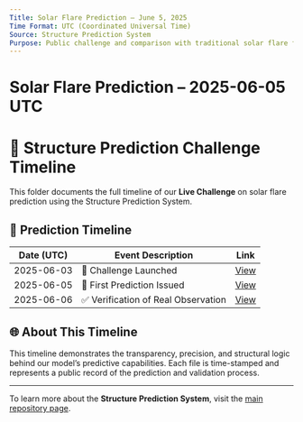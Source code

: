 ```yaml
---
Title: Solar Flare Prediction – June 5, 2025  
Time Format: UTC (Coordinated Universal Time)  
Source: Structure Prediction System  
Purpose: Public challenge and comparison with traditional solar flare forecasting models.  
---
```


# Solar Flare Prediction – 2025-06-05 UTC

# 🔭 Structure Prediction Challenge Timeline

This folder documents the full timeline of our **Live Challenge** on solar flare prediction using the Structure Prediction System.

## 📅 Prediction Timeline

| Date (UTC)       | Event Description                                           | Link                                             |
|------------------|------------------------------------------------------------|--------------------------------------------------|
| 2025-06-03       | 🔔 Challenge Launched                                       | [View](./2025-06-03_solar-flare-challenge-launched.md) |
| 2025-06-05       | 📡 First Prediction Issued                                  | [View](./2025-06-05_solar-flare-prediction-v1.md) |
| 2025-06-06       | ✅ Verification of Real Observation                         | [View](./2025-06-06_prediction-verification-results.md) |

## 🌐 About This Timeline

This timeline demonstrates the transparency, precision, and structural logic behind our model’s predictive capabilities. Each file is time-stamped and represents a public record of the prediction and validation process.

---

To learn more about the **Structure Prediction System**, visit the [main repository page](../README.md).

